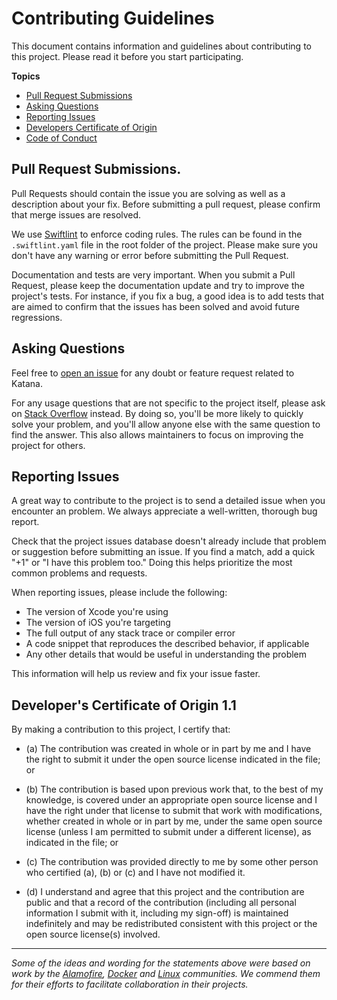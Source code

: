 # Contributing Guidelines

This document contains information and guidelines about contributing to this project.
Please read it before you start participating.

**Topics**

* [Pull Request Submissions](#pull-request-submissions)
* [Asking Questions](#asking-questions)
* [Reporting Issues](#reporting-issues)
* [Developers Certificate of Origin](#developers-certificate-of-origin)
* [Code of Conduct](#code-of-conduct)

<a href="#pull-request-submissions"></a>
## Pull Request Submissions.

Pull Requests should contain the issue you are solving as well as a description about your fix. Before submitting a pull request, please confirm that merge issues are resolved.

We use [Swiftlint](https://github.com/realm/SwiftLint) to enforce coding rules. The rules can be found in the `.swiftlint.yaml` file in the root folder of the project. Please make sure you don't have any warning or error before submitting the Pull Request.

Documentation and tests are very important. When you submit a Pull Request, please keep the documentation update and try to improve the project's tests. For instance, if you fix a bug, a good idea is to add tests that are aimed to confirm that the issues has been solved and avoid future regressions.

<a href="#asking-questions"></a>
## Asking Questions

Feel free to [open an issue](https://github.com/BendingSpoons/katana-lib-swift/issues/new) for any doubt or feature request related to Katana.

For any usage questions that are not specific to the project itself, please ask on [Stack Overflow](http://stackoverflow.com/questions/tagged/swift) instead. By doing so, you'll be more likely to quickly solve your problem, and you'll allow anyone else with the same question to find the answer. This also allows maintainers to focus on improving the project for others.

<a href="#reporting-issues"></a>
## Reporting Issues

A great way to contribute to the project
is to send a detailed issue when you encounter an problem.
We always appreciate a well-written, thorough bug report.

Check that the project issues database
doesn't already include that problem or suggestion before submitting an issue.
If you find a match, add a quick "+1" or "I have this problem too."
Doing this helps prioritize the most common problems and requests.

When reporting issues, please include the following:

* The version of Xcode you're using
* The version of iOS you're targeting
* The full output of any stack trace or compiler error
* A code snippet that reproduces the described behavior, if applicable
* Any other details that would be useful in understanding the problem

This information will help us review and fix your issue faster.

<a href="#developers-certificate-of-origin"></a>
## Developer's Certificate of Origin 1.1

By making a contribution to this project, I certify that:

- (a) The contribution was created in whole or in part by me and I
      have the right to submit it under the open source license
      indicated in the file; or

- (b) The contribution is based upon previous work that, to the best
      of my knowledge, is covered under an appropriate open source
      license and I have the right under that license to submit that
      work with modifications, whether created in whole or in part
      by me, under the same open source license (unless I am
      permitted to submit under a different license), as indicated
      in the file; or

- (c) The contribution was provided directly to me by some other
      person who certified (a), (b) or (c) and I have not modified
      it.

- (d) I understand and agree that this project and the contribution
      are public and that a record of the contribution (including all
      personal information I submit with it, including my sign-off) is
      maintained indefinitely and may be redistributed consistent with
      this project or the open source license(s) involved.

---

*Some of the ideas and wording for the statements above were based on work by the [Alamofire](https://github.com/Alamofire/Alamofire/blob/master/CONTRIBUTING.md), [Docker](https://github.com/docker/docker/blob/master/CONTRIBUTING.md) and [Linux](http://elinux.org/Developer_Certificate_Of_Origin) communities. We commend them for their efforts to facilitate collaboration in their projects.*
